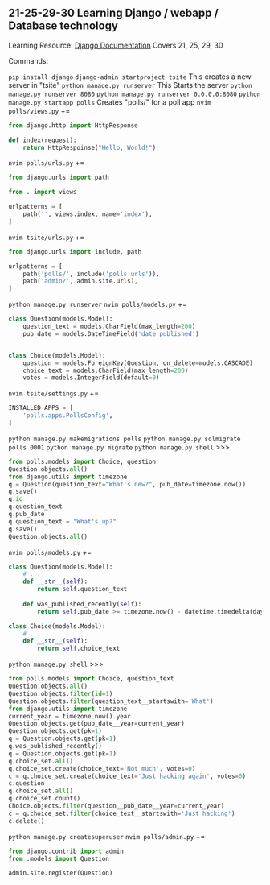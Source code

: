 ## 21-25-29-30 Learning Django / webapp / Database technology

Learning Resource: [Django Documentation](https://docs.djangoproject.com/en/4.1/)
Covers 21, 25, 29, 30

Commands:

`pip install django`
`django-admin startproject tsite` This creates a new server in "tsite"
`python manage.py runserver` This Starts the server
`python manage.py runserver 8080`
`python manage.py runserver 0.0.0.0:8080`
`python manage.py startapp polls` Creates "polls/" for a poll app
`nvim polls/views.py` +=
```python 
from django.http import HttpResponse

def index(request):
	return HttpRespoinse("Hello, World!")
```
`nvim polls/urls.py` += 
```python 
from django.urls import path

from . import views

urlpatterns = [
    path('', views.index, name='index'),
]
```
`nvim tsite/urls.py` +=
```python 
from django.urls import include, path

urlpatterns = [
	path('polls/', include('polls.urls')),
	path('admin/', admin.site.urls),
]
```
`python manage.py runserver`
`nvim polls/models.py` +=
```python 
class Question(models.Model):
    question_text = models.CharField(max_length=200)
    pub_date = models.DateTimeField('date published')


class Choice(models.Model):
    question = models.ForeignKey(Question, on_delete=models.CASCADE)
    choice_text = models.CharField(max_length=200)
    votes = models.IntegerField(default=0)
```
`nvim tsite/settings.py` +=
```python 
INSTALLED_APPS = [
	'polls.apps.PollsConfig',
]
```
`python manage.py makemigrations polls`
`python manage.py sqlmigrate polls 0001`
`python manage.py migrate`
`python manage.py shell` >>>
```python 
from polls.models import Choice, question
Question.objects.all()
from django.utils import timezone
q = Question(question_text="What's new?", pub_date=timezone.now())
q.save()
q.id 
q.question_text
q.pub_date
q.question_text = "What's up?"
q.save()
Question.objects.all()
```
`nvim polls/models.py` +=
```python 
class Question(models.Model):
    # ...
    def __str__(self):
        return self.question_text
	
	def was_published_recently(self):
		return self.pub_date >= timezone.now() - datetime.timedelta(days=1)

class Choice(models.Model):
    # ...
    def __str__(self):
        return self.choice_text
```
`python manage.py shell` >>>
```python 
from polls.models import Choice, question_text
Question.objects.all()
Question.objects.filter(id=1)
Question.objects.filter(question_text__startswith='What')
from django.utils import timezone
current_year = timezone.now().year 
Question.objects.get(pub_date__year=current_year)
Question.objects.get(pk=1)
q = Question.objects.get(pk=1)
q.was_published_recently()
q = Question.objects.get(pk=1)
q.choice_set.all()
q.choice_set.create(choice_text='Not much', votes=0)
c = q.choice_set.create(choice_text='Just hacking again', votes=0)
c.question 
q.choice_set.all()
q.choice_set.count()
Choice.objects.filter(question__pub_date__year=current_year)
c = q.choice_set.filter(choice_text__startswith='Just hacking')
c.delete()
```
`python manage.py createsuperuser`
`nvim polls/admin.py` += 
```python 
from django.contrib import admin 
from .models import Question

admin.site.register(Question)
```
